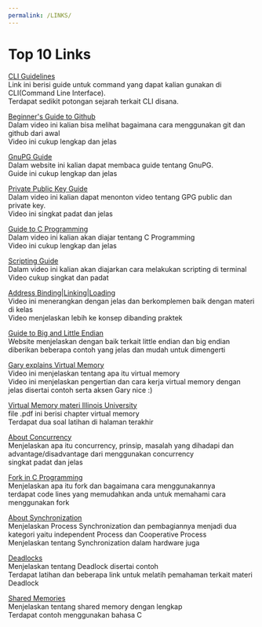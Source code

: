 ```yaml
---
permalink: /LINKS/
---
```

# Top 10 Links

[CLI Guidelines](https://clig.dev/#the-basics)</br>
Link ini berisi guide untuk command yang dapat kalian gunakan di CLI(Command Line Interface).</br>
Terdapat sedikit potongan sejarah terkait CLI disana.</br>

[Beginner's Guide to Github](https://www.youtube.com/watch?v=RGOj5yH7evk)</br>
Dalam video ini kalian bisa melihat bagaimana cara menggunakan git dan github dari awal</br>
Video ini cukup lengkap dan jelas</br>

[GnuPG Guide](https://gnupg.org/documentation/guides.html)</br>
Dalam website ini kalian dapat membaca guide tentang GnuPG.</br>
Guide ini cukup lengkap dan jelas</br>

[Private Public Key Guide](https://www.youtube.com/watch?v=I-4dcpTDWys)</br>
Dalam video ini kalian dapat menonton video tentang GPG public dan private key.</br>
Video ini singkat padat dan jelas</br>

[Guide to C Programming](https://www.youtube.com/watch?v=KJgsSFOSQv0)</br>
Dalam video ini kalian akan diajar tentang C Programming</br>
Video ini cukup lengkap dan jelas</br>

[Scripting Guide](https://www.youtube.com/watch?v=oxuRxtrO2Ag)</br>
Dalam video ini kalian akan diajarkan cara melakukan scripting di terminal</br>
Video cukup singkat dan padat</br>

[Address Binding|Linking|Loading](https://www.youtube.com/watch?v=40mrrsRJLYc)</br>
Video ini menerangkan dengan jelas dan berkomplemen baik dengan materi di kelas</br>
Video menjelaskan lebih ke konsep dibanding praktek</br>

[Guide to Big and Little Endian](https://www.section.io/engineering-education/what-is-little-endian-and-big-endian/)</br>
Website menjelaskan dengan baik terkait little endian dan big endian</br>
diberikan beberapa contoh yang jelas dan mudah untuk dimengerti</br>

[Gary explains Virtual Memory](https://www.youtube.com/watch?v=2quKyPnUShQ)</br>
Video ini menjelaskan tentang apa itu virtual memory</br>
Video ini menjelaskan pengertian dan cara kerja virtual memory dengan jelas disertai contoh serta aksen Gary nice :)</br>

[Virtual Memory materi Illinois University](http://www.cs.iit.edu/~virgil/cs470/Book/chapter10.pdf)</br>
file .pdf ini berisi chapter virtual memory</br>
Terdapat dua soal latihan di halaman terakhir</br>

[About Concurrency](https://www.javatpoint.com/concurrency-in-operating-system)</br>
Menjelaskan apa itu concurrency, prinsip, masalah yang dihadapi dan advantage/disadvantage dari menggunakan concurrency</br>
singkat padat dan jelas</br>

[Fork in C Programming](https://www.section.io/engineering-education/fork-in-c-programming-language/)</br>
Menjelaskan apa itu fork dan bagaimana cara menggunakannya</br>
terdapat code lines yang memudahkan anda untuk memahami cara menggunakan fork</br>

[About Synchronization](https://www.studytonight.com/operating-system/process-synchronization)</br>
Menjelaskan Process Synchronization dan pembagiannya menjadi dua kategori yaitu independent Process dan Cooperative Process</br>
Menjelaskan tentang Synchronization dalam hardware juga</br>

[Deadlocks](https://www.geeksforgeeks.org/introduction-of-deadlock-in-operating-system/)</br>
Menjelaskan tentang Deadlock disertai contoh</br>
Terdapat latihan dan beberapa link untuk melatih pemahaman terkait materi Deadlock</br>

[Shared Memories](https://www.tutorialspoint.com/inter_process_communication/inter_process_communication_shared_memory.htm)</br>
Menjelaskan tentang shared memory dengan lengkap</br>
Terdapat contoh menggunakan bahasa C</br>

